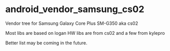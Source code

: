 android_vendor_samsung_cs02
======================
Vendor tree for Samsung Galaxy Core Plus SM-G350 aka cs02

Most libs are based on logan
HW libs are from cs02
and a few from kylepro

Better list may be coming in the future.
